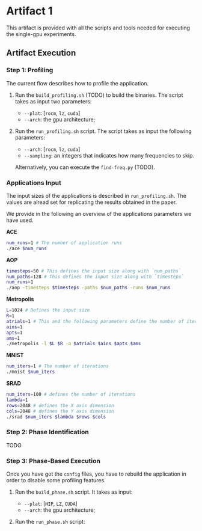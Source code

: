 # Artifact 1

This artifact is provided with all the scripts and tools needed for executing the single-gpu experiments.

## Artifact Execution

### Step 1: Profiling
The current flow describes how to profile the application.

1. Run the `build_profiling.sh` (TODO) to build the binaries. The script takes as input two parameters:
    - `--plat`: [`rocm`, `lz`, `cuda`]
    - `--arch`: the gpu architecture;

2. Run the `run_profiling.sh` script. The script takes as input  the following parameters:
    - `--arch`: [`rocm`, `lz`, `cuda`]
    - `--sampling`: an integers that indicates how many frequencies to skip.

    Alternatively, you can execute the `find-freq.py` (TODO).

### Applications Input
The input sizes of the applications is described in `run_profiling.sh`. The values are alread set for replicating the results obtained in the paper.

We provide in the following an overview of the applications parameters we have used.

**ACE**
``` bash
num_runs=1 # The number of application runs
./ace $num_runs
```
**AOP**
```bash
timesteps=50 # This defines the input size along with `num_paths`
num_paths=128 # This defines the input size along with `timesteps`
num_runs=1
./aop -timesteps $timesteps -paths $num_paths -runs $num_runs
```
**Metropolis**
```bash
L=1024 # Defines the input size
R=1
atrials=1 # This and the following parameters define the number of iterations
ains=1
apts=1
ams=1
./metropolis -l $L $R -a $atrials $ains $apts $ams
```

**MNIST**
```bash
num_iters=1 # The number of iterations
./mnist $num_iters
```

**SRAD**
```bash
num_iters=100 # defines the number of iterations
lambda=1
rows=2048 # defines the X axis dimension
cols=2048 # defines the Y axis dimension
./srad $num_iters $lambda $rows $cols
```

### Step 2: Phase Identification
TODO

### Step 3: Phase-Based Execution
Once you have got the `config` files, you have to rebuild the application in order to disable some profiling features.

1. Run the `build_phase.sh` script. It takes as input:
    - `--plat`: [`HIP`, `LZ`, `CUDA`]
    - `--arch`: the gpu architecture;

2. Run the `run_phase.sh` script: